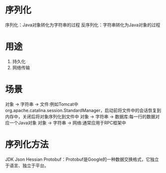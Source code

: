 # 序列化

序列化：Java对象转化为字符串的过程
反序列化：字符串转化为Java对象的过程

# 用途

1) 持久化
2) 网络传输

# 场景

对象 -> 字符串 -> 文件:例如Tomcat中org.apache.catalina.session.StandardManager，启动前将文件中的会话恢复到内存中，关闭后将对象序列化到文件中
对象 -> 字符串 -> 数据库:每一行的数据对应一个Java对象
对象 -> 字符串 -> 网络:通常应用于RPC框架中

# 序列化方法

JDK
Json
Hessian
Protobuf：Protobuf是Google的一种数据交换格式，它独立于语言、独立于平台。 









